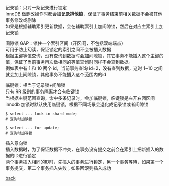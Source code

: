 记录锁：只对一条记录进行锁定  
InnoDB 做删改操作时都会加**记录排他锁**，保证了事务结束前相关数据不会被其他事务修改或删除  
如果是根据辅助索引更新数据，会在辅助索引上加间隙锁，然后在对应主索引上加记录锁  

间隙锁 GAP：锁住一个索引区间（开区间，不包括双端端点）  
可用于防止幻读，保证锁定的索引之间不会被插入数据    
根据主键等值查询，没有查询到数据时会加间隙锁，其它事务不能插入这个主键的值，保证了当前事务再次做相同的等值查询时同样不会查到数据。  
例如表中有 1 和 10 两个 id，当前事务查询 id=2，没有查到数据，这时 1~10 之间就会加上间隙锁，其他事务不能插入这个范围内的id  

临键锁：相当于记录锁+间隙锁  
只有 RR 级别的事务隔离才会有临键锁  
当根据主键范围查询，命中多条记录时，会加临键锁，临键锁是左开右闭区间  
innodb 加锁时默认使用临键锁，根据不同场景会退化成记录锁或者间隙锁  

```
$ select ... lock in shard mode;
# 查询时加读锁  

$ select ... for update;
# 查询时加写锁  
```

插入意向锁  
插入数据时，为了保证数据不冲突，在事务没有提交之前会在索引上把新插入的数据的ID进行锁定  
两个事务插入相同的ID时，先插入的事务进行锁定，另一个事务等待，如果第一个事务提交，第二个事务插入失败；如果回滚则插入成功  

[back](../3.md)  